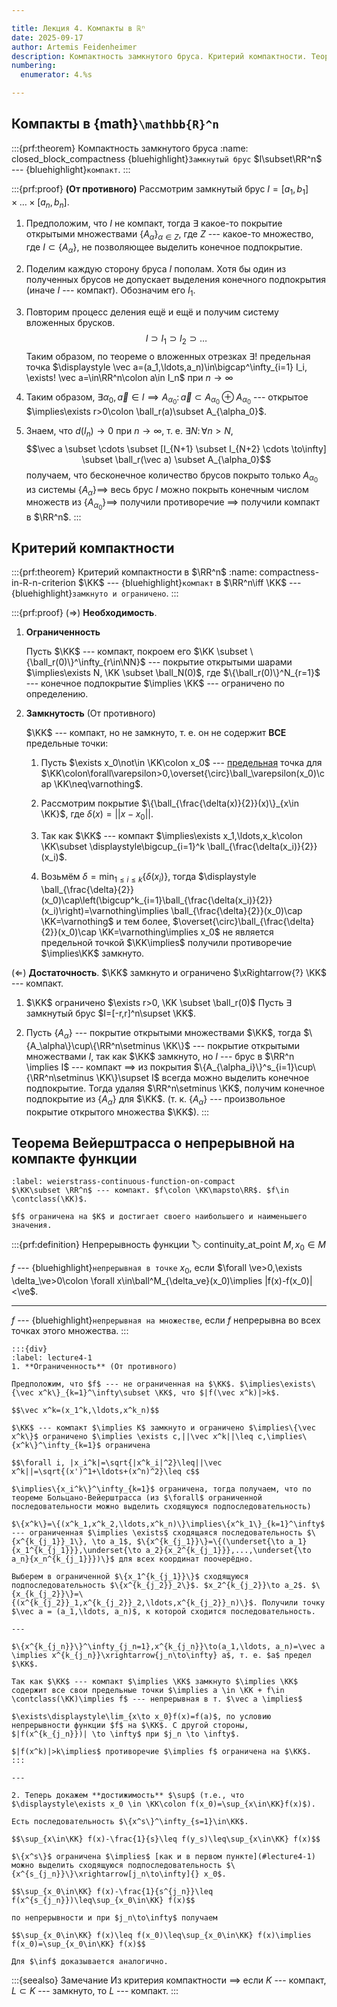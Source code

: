 ```yaml
---

title: Лекция 4. Компакты в ℝⁿ
date: 2025-09-17
author: Artemis Feidenheimer
description: Компактность замкнутого бруса. Критерий компактности. Теорема Вейерштрасса о непрерывной на компакте функции. Непрерывность функции в точке.
numbering:
  enumerator: 4.%s

---
```


## Компакты в {math}`\mathbb{R}^n`

:::{prf:theorem} Компактность замкнутого бруса
:name: closed_block_compactness
{bluehighlight}`Замкнутый брус` $I\subset\RR^n$ --- {bluehighlight}`компакт`.
:::

:::{prf:proof}
**(От противного)** Рассмотрим замкнутый брус $I=[a_1,b_1]\times\ldots\times[a_n, b_n]$.

1. Предположим, что $I$ не компакт, тогда $\exists$ какое-то покрытие открытыми множествами $\{A_\alpha\}_{\alpha\in Z}$, где $Z$ --- какое-то множество, где $I\subset\{A_\alpha\}$, не позволяющее выделить конечное подпокрытие.
2. Поделим каждую сторону бруса $I$ пополам. Хотя бы один из полученных брусов не допускает выделения конечного подпокрытия (иначе $I$ --- компакт). Обозначим его $I_1$.
3. Повторим процесс деления ещё и ещё и получим систему вложенных брусков. $$I \supset I_1 \supset I_2 \supset \ldots$$ Таким образом, по теореме о вложенных отрезках $\exists !$ предельная точка $\displaystyle \vec a=(a_1,\ldots,a_n)\in\bigcap^\infty_{i=1} I_i, \exists! \vec a=\in\RR^n\colon a\in I_n$ при $n\to\infty$

4. Таким образом, $\exists \alpha_0, \vec a \in I\implies A_{\alpha_0}\colon \vec a \subset A_{\alpha_0}\oplus A_{\alpha_0}$ --- открытое $\implies\exists r>0\colon \ball_r(a)\subset A_{\alpha_0}$.

5. Знаем, что $d(I_n)\to 0$ при $n\to\infty$, т. е. $\exists N\colon\forall n>N,$ $$\vec a \subset \cdots \subset [I_{N+1} \subset I_{N+2} \cdots \to\infty] \subset \ball_r(\vec a) \subset A_{\alpha_0}$$ получаем, что бесконечное количество брусов покрыто только $A_{\alpha_0}$ из системы $\{A_\alpha\}\implies$ весь брус $I$ можно покрыть конечным числом множеств из $\{A_{\alpha_0}\}\implies$ получили противоречие $\implies$ получили компакт в $\RR^n$. 
:::

## Критерий компактности

:::{prf:theorem} Критерий компактности в $\RR^n$
:name: compactness-in-R-n-criterion
$\KK$ --- {bluehighlight}`компакт` в $\RR^n\iff \KK$ --- {bluehighlight}`замкнуто и ограничено`.
:::

:::{prf:proof}
$(\Rightarrow)$ **Необходимость**.

1. **Ограниченность**

    Пусть $\KK$ --- компакт, покроем его $\KK \subset \{\ball_r(0)\}^\infty_{r\in\NN}$ --- покрытие открытыми шарами $\implies\exists N, \KK \subset \ball_N(0)$, где $\{\ball_r(0)\}^N_{r=1}$ --- конечное подпокрытие $\implies \KK$ --- ограничено по определению.
2. **Замкнутость** (От противного)

    $\KK$ --- компакт, но не замкнуто, т. е. он не содержит **ВСЕ** предельные точки:
    1. Пусть $\exists x_0\not\in \KK\colon x_0$ --- [предельная](#limit-point) точка для $\KK\colon\forall\varepsilon>0,\overset{\circ}\ball_\varepsilon(x_0)\cap \KK\neq\varnothing$.
   
    2. Рассмотрим покрытие $\{\ball_{\frac{\delta(x)}{2}}(x)\}_{x\in \KK}$, где $\delta(x)=||x-x_0||$.
   
    3. Так как $\KK$ --- компакт $\implies\exists x_1,\ldots,x_k\colon \KK\subset \displaystyle\bigcup_{i=1}^k \ball_{\frac{\delta(x_i)}{2}}(x_i)$.
   
    4. Возьмём $\displaystyle \delta=\min_{1\leq i\leq k}\{\delta(x_i)\}$, тогда $\displaystyle \ball_{\frac{\delta}{2}}(x_0)\cap\left(\bigcup^k_{i=1}\ball_{\frac{\delta(x_i)}{2}}(x_i)\right)=\varnothing\implies \ball_{\frac{\delta}{2}}(x_0)\cap \KK=\varnothing$ и тем более, $\overset{\circ}\ball_{\frac{\delta}{2}}(x_0)\cap \KK=\varnothing\implies x_0$ не является предельной точкой $\KK\implies$ получили противоречие $\implies\KK$ замкнуто.

$(\Leftarrow)$ **Достаточность**. $\KK$ замкнуто и ограничено $\xRightarrow{?} \KK$ --- компакт.

1. $\KK$ ограничено $\exists r>0, \KK \subset \ball_r(0)$ Пусть $\exists$ замкнутый брус $I=[-r,r]^n\supset \KK$.

2. Пусть $\{A_\alpha\}$ --- покрытие открытыми множествами $\KK$, тогда $\{A_\alpha\}\cup\{\RR^n\setminus \KK\}$ --- покрытие открытыми множествами $I$, так как $\KK$ замкнуто, но $I$ --- брус в $\RR^n \implies I$ --- компакт $\implies$ из покрытия $\{A_{\alpha_i}\}^s_{i=1}\cup\{\RR^n\setminus \KK\}\supset I$ всегда можно выделить конечное подпокрытие. Тогда удаляя $\RR^n\setminus \KK$, получим конечное подпокрытие из $\{A_\alpha\}$ для $\KK$. (т. к. $\{A_\alpha\}$ --- произвольное покрытие открытого множества $\KK$).
:::

## Теорема Вейерштрасса о непрерывной на компакте функции

```{prf:theorem} Вейерштрасса о непрерывности на компакте функции
:label: weierstrass-continuous-function-on-compact
$\KK\subset \RR^n$ --- компакт. $f\colon \KK\mapsto\RR$. $f\in \contclass(\KK)$.

$f$ ограничена на $K$ и достигает своего наибольшего и наименьшего значения.
```

:::{prf:definition} Непрерывность функции
:label: continuity_at_point
$M, x_0\in M$

$f$ --- {bluehighlight}`непрерывная в точке` $x_0$, если $\forall \ve>0,\exists \delta_\ve>0\colon \forall x\in\ball^M_{\delta_ve}(x_0)\implies |f(x)-f(x_0)|<\ve$.

---

$f$ --- {bluehighlight}`непрерывная на множестве`, если $f$ непрерывна во всех точках этого множества.
:::

```{prf:proof}
:::{div}
:label: lecture4-1
1. **Ограниченность** (От противного)

Предположим, что $f$ --- не ограниченная на $\KK$. $\implies\exists\{\vec x^k\}_{k=1}^\infty\subset \KK$, что $|f(\vec x^k)|>k$. 

$$\vec x^k=(x_1^k,\ldots,x^k_n)$$

$\KK$ --- компакт $\implies K$ замкнуто и ограничено $\implies\{\vec x^k\}$ ограничено $\implies \exists c,||\vec x^k||\leq c,\implies\{x^k\}^\infty_{k=1}$ ограничена

$$\forall i, |x_i^k|=\sqrt{|x^k_i|^2}\leq||\vec x^k||=\sqrt{(x')^1+\ldots+(x^n)^2}\leq c$$

$\implies\{x_i^k\}^\infty_{k=1}$ ограничена, тогда получаем, что по теореме Больцано-Вейерштрасса (из $\forall$ ограниченной последовательности можно выделить сходящуюся подпоследовательность)

$\{x^k\}=\{(x^k_1,x^k_2,\ldots,x^k_n)\}\implies\{x^k_1\}_{k=1}^\infty$ --- ограниченная $\implies \exists$ сходящаяся последовательность $\{x^{k_{j_1}}_1\}, \to a_1$, $\{x^{k_{j_1}}\}=\{(\underset{\to a_1}{x_1^{k_{j_1}}},\underset{\to a_2}{x_2^{k_{j_1}}},...,\underset{\to a_n}{x_n^{k_{j_1}}})\}$ для всех координат поочерёдно. 

Выберем в ограниченной $\{x_1^{k_{j_1}}\}$ сходящуюся подпоследовательность $\{x^{k_{j_2}}_2\}$. $x_2^{k_{j_2}}\to a_2$. $\{x_{k_{j_2}}\}=\{(x^{k_{j_2}}_1,x^{k_{j_2}}_2,\ldots,x^{k_{j_2}}_n)\}$. Получили точку $\vec a = (a_1,\ldots, a_n)$, к которой сходится последовательность.

---

$\{x^{k_{j_n}}\}^\infty_{j_n=1},x^{k_{j_n}}\to(a_1,\ldots, a_n)=\vec a \implies x^{k_{j_n}}\xrightarrow{j_n\to\infty} a$, т. е. $a$ предел $\KK$.

Так как $\KK$ --- компакт $\implies \KK$ замкнуто $\implies \KK$ содержит все свои предельные точки $\implies a \in \KK + f\in \contclass(\KK)\implies f$ --- непрерывная в т. $\vec a \implies$

$\exists\displaystyle\lim_{x\to x_0}f(x)=f(a)$, по условию непрерывности функции $f$ на $\KK$. С другой стороны, $|f(x^{k_{j_n}})| \to \infty$ при $j_n \to \infty$.

$|f(x^k)|>k\implies$ противоречие $\implies f$ ограничена на $\KK$.
:::

---

2. Теперь докажем **достижимость** $\sup$ (т.е., что $\displaystyle\exists x_0 \in \KK\colon f(x_0)=\sup_{x\in\KK}f(x)$).

Есть последовательность $\{x^s\}^\infty_{s=1}\in\KK$. 

$$\sup_{x\in\KK} f(x)-\frac{1}{s}\leq f(y_s)\leq\sup_{x\in\KK} f(x)$$

$\{x^s\}$ ограничена $\implies$ [как и в первом пункте](#lecture4-1) можно выделить сходящуюся подпоследовательность $\{x^{s_{j_n}}\}\xrightarrow[j_n\to\infty]{} x_0$.

$$\sup_{x_0\in\KK} f(x)-\frac{1}{s^{j_n}}\leq f(x^{s_{j_n}})\leq\sup_{x_0\in\KK} f(x)$$

по непрерывности и при $j_n\to\infty$ получаем

$$\sup_{x_0\in\KK} f(x)\leq f(x_0)\leq\sup_{x_0\in\KK} f(x)\implies f(x_0)=\sup_{x_0\in\KK} f(x)$$

Для $\inf$ доказывается аналогично.
```

:::{seealso} Замечание
Из критерия компактности $\implies$ если $K$ --- компакт, $L\subset K$ --- замкнуто, то $L$ --- компакт.
:::
